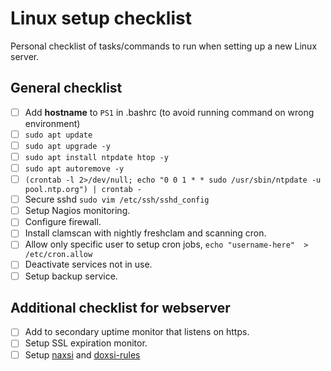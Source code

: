 # Linux setup checklist

Personal checklist of tasks/commands to run when setting up a new Linux server.

## General checklist

- [ ] Add **hostname** to `PS1` in .bashrc (to avoid running command on wrong environment)
- [ ] `sudo apt update`
- [ ] `sudo apt upgrade -y`
- [ ] `sudo apt install ntpdate htop -y`
- [ ] `sudo apt autoremove -y`
- [ ] `(crontab -l 2>/dev/null; echo "0 0 1 * * sudo /usr/sbin/ntpdate -u pool.ntp.org") | crontab -`
- [ ] Secure sshd `sudo vim /etc/ssh/sshd_config`
- [ ] Setup Nagios monitoring.
- [ ] Configure firewall.
- [ ] Install clamscan with nightly freshclam and scanning cron.
- [ ] Allow only specific user to setup cron jobs, `echo "username-here"  > /etc/cron.allow`
- [ ] Deactivate services not in use.
- [ ] Setup backup service.

## Additional checklist for webserver

- [ ] Add to secondary uptime monitor that listens on https.
- [ ] Setup SSL expiration monitor.
- [ ] Setup [naxsi](https://github.com/nbs-system/naxsi) and [doxsi-rules](https://bitbucket.org/lazy_dogtown/doxi-rules/src/master/)
